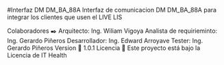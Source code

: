

#Interfaz DM DM_BA_88A
Interfaz de comunicacion DM DM_BA_88A para integrar los clientes que usen el LIVE LIS

Colaboradores ✒️
Arquitecto: Ing. Wiliam Vigoya
Analista de requirieminto: Ing. Gerardo Piñeros
Desarrollador: Ing. Edward Arroyave
Tester: Ing. Gerardo Piñeros
Version 📌
1.0.1
Licencia 📄
Este proyecto está bajo la Licencia de IT Health